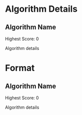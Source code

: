 # Algorithm Details
Algorithm Name
-------------
Highest Score: 0

Algorithm details

# Format
Algorithm Name
-------------
Highest Score: 0

Algorithm details
